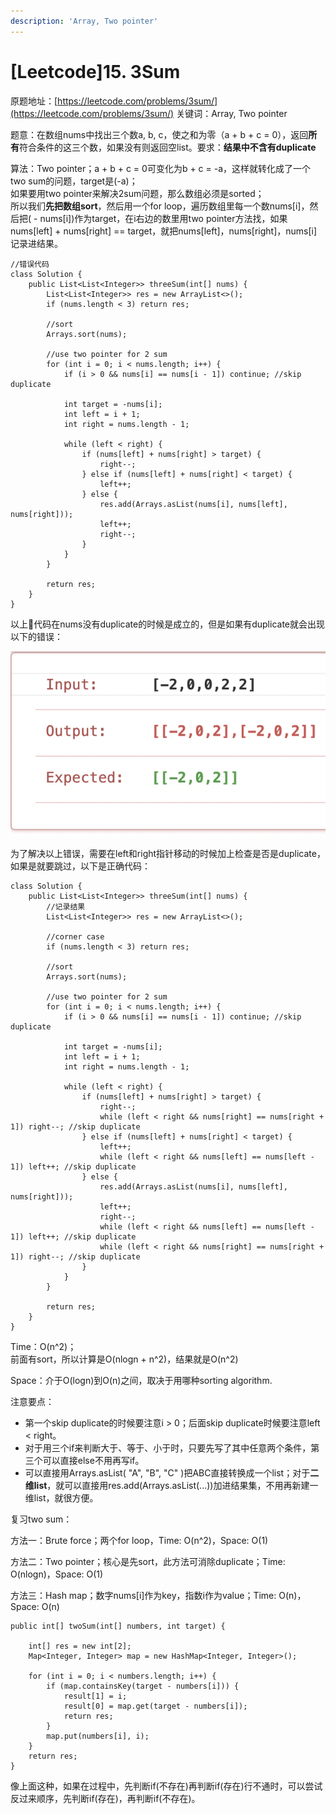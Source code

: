 ```yaml
---
description: 'Array, Two pointer'
---
```


# \[Leetcode\]15. 3Sum

原题地址：[https://leetcode.com/problems/3sum/](https://leetcode.com/problems/3sum/) 关键词：Array, Two pointer

题意：在数组nums中找出三个数a, b, c，使之和为零（a + b + c = 0），返回**所有**符合条件的这三个数，如果没有则返回空list。要求：**结果中不含有duplicate**

算法：Two pointer；a + b + c = 0可变化为b + c = -a，这样就转化成了一个two sum的问题，target是\(-a\)；  
如果要用two pointer来解决2sum问题，那么数组必须是sorted；  
所以我们**先把数组sort**，然后用一个for loop，遍历数组里每一个数nums\[i\]，然后把\( - nums\[i\]\)作为target，在i右边的数里用two pointer方法找，如果nums\[left\] + nums\[right\] == target，就把nums\[left\]，nums\[right\]，nums\[i\]记录进结果。

```text
//错误代码
class Solution {
    public List<List<Integer>> threeSum(int[] nums) {
        List<List<Integer>> res = new ArrayList<>();        
        if (nums.length < 3) return res;
        
        //sort
        Arrays.sort(nums);
        
        //use two pointer for 2 sum
        for (int i = 0; i < nums.length; i++) {
            if (i > 0 && nums[i] == nums[i - 1]) continue; //skip duplicate
            
            int target = -nums[i];
            int left = i + 1;
            int right = nums.length - 1;
            
            while (left < right) {
                if (nums[left] + nums[right] > target) {
                    right--;
                } else if (nums[left] + nums[right] < target) {
                    left++;
                } else {
                    res.add(Arrays.asList(nums[i], nums[left], nums[right]));
                    left++;
                    right--;
                }
            }
        }
        
        return res;
    }
}
```

以上代码在nums没有duplicate的时候是成立的，但是如果有duplicate就会出现以下的错误：

![](.gitbook/assets/screen-shot-2021-01-26-at-4.34.22-pm.png)

为了解决以上错误，需要在left和right指针移动的时候加上检查是否是duplicate，如果是就要跳过，以下是正确代码：

```text
class Solution {
    public List<List<Integer>> threeSum(int[] nums) {
        //记录结果
        List<List<Integer>> res = new ArrayList<>();   
        
        //corner case
        if (nums.length < 3) return res;
        
        //sort
        Arrays.sort(nums);
        
        //use two pointer for 2 sum
        for (int i = 0; i < nums.length; i++) {
            if (i > 0 && nums[i] == nums[i - 1]) continue; //skip duplicate
            
            int target = -nums[i];
            int left = i + 1;
            int right = nums.length - 1;
            
            while (left < right) {
                if (nums[left] + nums[right] > target) {
                    right--;
                    while (left < right && nums[right] == nums[right + 1]) right--; //skip duplicate
                } else if (nums[left] + nums[right] < target) {
                    left++;
                    while (left < right && nums[left] == nums[left - 1]) left++; //skip duplicate
                } else {
                    res.add(Arrays.asList(nums[i], nums[left], nums[right]));
                    left++;
                    right--;
                    while (left < right && nums[left] == nums[left - 1]) left++; //skip duplicate
                    while (left < right && nums[right] == nums[right + 1]) right--; //skip duplicate
                }
            }
        }
        
        return res;
    }
}
```

Time：O\(n^2\)；  
前面有sort，所以计算是O\(nlogn + n^2\)，结果就是O\(n^2\)

Space：介于O\(logn\)到O\(n\)之间，取决于用哪种sorting algorithm.



注意要点：

* 第一个skip duplicate的时候要注意i &gt; 0；后面skip duplicate时候要注意left &lt; right。
* 对于用三个if来判断大于、等于、小于时，只要先写了其中任意两个条件，第三个可以直接else不用再写if。
* 可以直接用Arrays.asList\( "A", "B", "C" \)把ABC直接转换成一个list；对于**二维list**，就可以直接用res.add\(Arrays.asList\(...\)\)加进结果集，不用再新建一维list，就很方便。



复习two sum：

方法一：Brute force；两个for loop，Time: O\(n^2\)，Space: O\(1\)

方法二：Two pointer；核心是先sort，此方法可消除duplicate；Time: O\(nlogn\)，Space: O\(1\)

方法三：Hash map；数字nums\[i\]作为key，指数i作为value；Time: O\(n\)，Space: O\(n\)

```text
public int[] twoSum(int[] numbers, int target) {

    int[] res = new int[2];
    Map<Integer, Integer> map = new HashMap<Integer, Integer>();
    
    for (int i = 0; i < numbers.length; i++) {
        if (map.containsKey(target - numbers[i])) {
            result[1] = i;
            result[0] = map.get(target - numbers[i]);
            return res;
        }
        map.put(numbers[i], i);
    }
    return res;
}
```

像上面这种，如果在过程中，先判断if\(不存在\)再判断if\(存在\)行不通时，可以尝试反过来顺序，先判断if\(存在\)，再判断if\(不存在\)。



